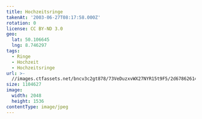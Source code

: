 ```yaml
---
title: Hochzeitsringe
takenAt: '2003-06-27T08:17:58.000Z'
rotation: 0
license: CC BY-ND 3.0
geo:
  lat: 50.106645
  lng: 8.746297
tags:
  - Ringe
  - Hochzeit
  - Hochzeitsringe
url: >-
  //images.ctfassets.net/bncv3c2gt878/73VeDuzxvWX27NYR15t9F5/2d6786261462ffc41c6f5319511c9f7e/hochzeitsringe_4545682794_o
size: 1104627
image:
  width: 2048
  height: 1536
contentType: image/jpeg
---
```


